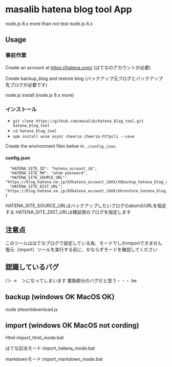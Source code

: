 
# masalib hatena blog tool App


node.js 8.x more than
not test node.js 6.x

## Usage

### 事前作業
Create an account at https://hatena.com/
(はてなのアカウントが必要)

Create backup_blog and restore blog
(バックアップ元ブログとバックアップ先ブログが必要です)

node.js install 
(node.js 8.x more)

### インストール

- `git clone https://github.com/masalib/hatena_blog_tool.git hatena_blog_tool`
- `cd hatena_blog_tool`
- `npm install wsse async cheerio cheerio-httpcli --save `

Create the environment files below in `./config.json`.

#### config.json
```{
  "HATENA_SITE_ID": "hatena_account_ib",
  "HATENA_SITE_PW": "atom password",
  "HATENA_SITE_SOURCE_URL": "https://blog.hatena.ne.jp/XXhatena_account_ibXX/XXbackup_hatena_blog_domainXX/atom",
  "HATENA_SITE_DIST_URL": "https://blog.hatena.ne.jp/XXhatena_account_ibXX/XXrestore_hatena_blog_domainXX/atom"
}
```
HATENA_SITE_SOURCE_URLはバックアップしたいブログのatomのURLを指定する
HATENA_SITE_DIST_URLは検証用のブログを指定します

## 注意点

このツールははてなブログで設定している為、モードでしかimportできません
復元（import）ツールを実行する前に、かならずモードを確認してください


## 認識しているバグ

/＞ →　＞になってしまいます
置換部分のバグだと思う・・・
be

## backup (windows OK MacOS OK)


node sitexmldownload.js

## import (windows OK MacOS not cording)


Html
import_html_mode.bat

はてな記法モード
import_hatena_mode.bat

markdownモード
import_markdown_mode.bat

